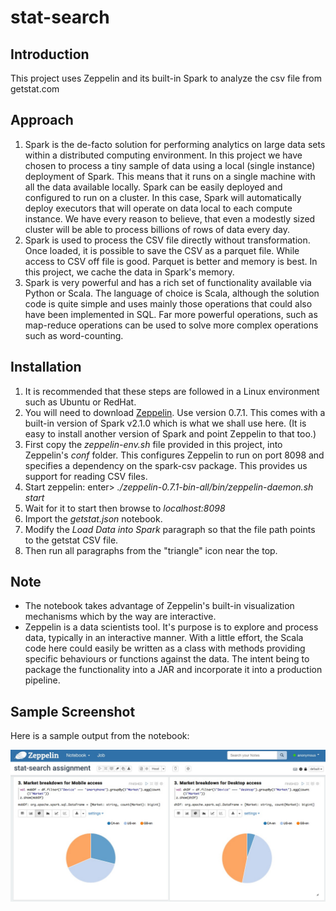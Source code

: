 # stat-search
## Introduction
This project uses Zeppelin and its built-in Spark to analyze the csv file from getstat.com

## Approach
1. Spark is the de-facto solution for performing analytics on large data sets within a distributed computing environment. In this project we have chosen to process a tiny sample of data using a local (single instance) deployment of Spark. This means that it runs on a single machine with all the data available locally. Spark can be easily deployed and configured to run on a cluster. In this case, Spark will automatically deploy executors that will operate on data local to each compute instance. We have every reason to believe, that even a modestly sized cluster will be able to process billions of rows of data every day.
1. Spark is used to process the CSV file directly without transformation. Once loaded, it is possible to save the CSV as a parquet file. While access to CSV off file is good. Parquet is better and memory is best. In this project, we cache the data in Spark's memory.
1. Spark is very powerful and has a rich set of functionality available via Python or Scala. The language of choice is Scala, although the solution code is quite simple and uses mainly those operations that could also have been implemented in SQL. Far more powerful operations, such as map-reduce operations can be used to solve more complex operations such as word-counting.

## Installation
1. It is recommended that these steps are followed in a Linux environment such as Ubuntu or RedHat.
1. You will need to download [Zeppelin](https://zeppelin.apache.org). Use version 0.7.1. This comes with a built-in version of Spark v2.1.0 which is what we shall use here. (It is easy to install another version of Spark and point Zeppelin to that too.)
1. First copy the _zeppelin-env.sh_ file provided in this project, into Zeppelin's _conf_ folder. This configures Zeppelin to run on port 8098 and specifies a dependency on the spark-csv package. This provides us support for reading CSV files.
1. Start zeppelin: enter> _./zeppelin-0.7.1-bin-all/bin/zeppelin-daemon.sh start_
1. Wait for it to start then browse to _localhost:8098_
1. Import the _getstat.json_ notebook.
1. Modify the *Load Data into Spark* paragraph so that the file path points to the getstat CSV file.
1. Then run all paragraphs from the "triangle" icon near the top.

## Note
* The notebook takes advantage of Zeppelin's built-in visualization mechanisms which by the way are interactive.
* Zeppelin is a data scientists tool. It's purpose is to explore and process data, typically in an interactive manner. With a little effort, the Scala code here could easily be written as a class with methods providing specific behaviours or functions against the data. The intent being to package the functionality into a JAR and incorporate it into a production pipeline.

## Sample Screenshot
Here is a sample output from the notebook:

![Market Analysis Sample Output](https://github.com/sarkaria/stat-search/blob/master/market-analysis.jpg)

